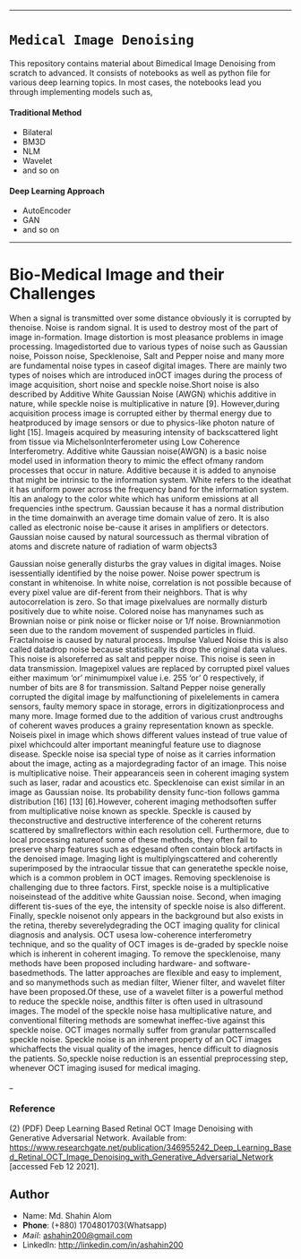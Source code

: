 ____
# `Medical Image Denoising`

This repository contains material about Bimedical Image Denoising from scratch to advanced. It consists of notebooks as well as python file for various deep learning topics. In most cases, the notebooks lead you through implementing models such as,

#### Traditional Method
+ Bilateral
+ BM3D
+ NLM
+ Wavelet
+ and so on

#### Deep Learning Approach
+ AutoEncoder
+ GAN
+ and so on


___
# Bio-Medical Image and their Challenges
When a signal is transmitted over some distance obviously it is corrupted by thenoise.  Noise is random signal.  It is used to destroy most of the part of image in-formation.  Image distortion is most pleasance problems in image processing.  Imagedistorted due to various types of noise such as Gaussian noise, Poisson noise, Specklenoise,  Salt and Pepper noise and many more are fundamental noise types in caseof  digital  images.   There  are  mainly  two  types  of  noises  which  are  introduced  inOCT images during the process of image acquisition, short noise and speckle noise.Short  noise  is  also  described  by  Additive  White  Gaussian  Noise  (AWGN)  whichis additive in nature,  while speckle noise is multiplicative in nature [9].  However,during acquisition process image is corrupted either by thermal energy due to heatproduced by image sensors or due to physics-like photon nature of light [15].  Imageis acquired by measuring intensity of backscattered light from tissue via MichelsonInterferometer using Low Coherence Interferometry.  Additive white Gaussian noise(AWGN) is a basic noise model used in information theory to mimic the effect ofmany random processes that occur in nature.  Additive because it is added to anynoise that might be intrinsic to the information system.  White refers to the ideathat it has uniform power across the frequency band for the information system.  Itis an analogy to the color white which has uniform emissions at all frequencies inthe spectrum.  Gaussian because it has a normal distribution in the time domainwith an average time domain value of zero.  It is also called as electronic noise be-cause it arises in amplifiers or detectors.  Gaussian noise caused by natural sourcessuch as thermal vibration of atoms and discrete nature of radiation of warm objects3

Gaussian noise generally disturbs the gray values in digital images.  Noise isessentially identified by the noise power.  Noise power spectrum is constant in whitenoise.  In white noise, correlation is not possible because of every pixel value are dif-ferent from their neighbors.  That is why autocorrelation is zero.  So that image pixelvalues are normally disturb positively due to white noise.  Colored noise has manynames such as Brownian noise or pink noise or flicker noise or 1/f noise.  Brownianmotion seen due to the random movement of suspended particles in fluid.  Fractalnoise  is  caused  by  natural  process.   Impulse  Valued  Noise  this  is  also  called  datadrop noise because statistically its drop the original data values.  This noise is alsoreferred as salt and pepper noise.  This noise is seen in data transmission.  Imagepixel values are replaced by corrupted pixel values either maximum ‘or’ minimumpixel value i.e.  255 ‘or’ 0 respectively, if number of bits are 8 for transmission.  Saltand Pepper noise generally corrupted the digital image by malfunctioning of pixelelements in camera sensors, faulty memory space in storage, errors in digitizationprocess  and  many  more.   Image  formed  due  to  the  addition  of  various  crust  andtroughs of coherent waves produces a grainy representation known as speckle.  Noiseis pixel in image which shows different values instead of true value of pixel whichcould alter important meaningful feature use to diagnose disease.  Speckle noise isa special type of noise as it carries information about the image, acting as a majordegrading factor of an image.  This noise is multiplicative noise.  Their appearanceis seen in coherent imaging system such as laser, radar and acoustics etc.  Specklenoise can exist similar in an image as Gaussian noise.  Its probability density func-tion  follows  gamma  distribution  [16]  [13]  [6].However,  coherent  imaging  methodsoften suffer from multiplicative noise known as speckle.  Speckle is caused by theconstructive and destructive interference of the coherent returns scattered by smallreflectors within each resolution cell.  Furthermore, due to local processing natureof some of these methods, they often fail to preserve sharp features such as edgesand often contain block artifacts in the denoised image.  Imaging light is multiplyingscattered and coherently superimposed by the intraocular tissue that can generatethe speckle noise, which is a common problem in OCT images.  Removing specklenoise is challenging due to three factors.  First, speckle noise is a multiplicative noiseinstead of the additive white Gaussian noise.  Second, when imaging different tis-sues of the eye, the intensity of speckle noise is also different.  Finally, speckle noisenot only appears in the background but also exists in the retina, thereby severelydegrading the OCT imaging quality for clinical diagnosis and analysis.  OCT usesa low-coherence interferometry technique, and so the quality of OCT images is de-graded by speckle noise which is inherent in coherent imaging. To remove the specklenoise, many methods have been proposed including hardware- and software-basedmethods.  The latter approaches are flexible and easy to implement, and so manymethods such as median filter, Wiener filter, and wavelet filter have been proposed.Of these, use of a wavelet filter is a powerful method to reduce the speckle noise, andthis filter is often used in ultrasound images.  The model of the speckle noise hasa  multiplicative  nature,  and  conventional  filtering  methods  are  somewhat  ineffec-tive against this speckle noise.  OCT images normally suffer from granular patternscalled speckle noise.  Speckle noise is an inherent property of an OCT images whichaffects the visual quality of the images, hence difficult to diagnosis the patients.  So,speckle noise reduction is an essential preprocessing step, whenever OCT imaging isused for medical imaging.  


_
### Reference
(2) (PDF) Deep Learning Based Retinal OCT Image Denoising with Generative Adversarial Network. Available from: https://www.researchgate.net/publication/346955242_Deep_Learning_Based_Retinal_OCT_Image_Denoising_with_Generative_Adversarial_Network [accessed Feb 12 2021].



## Author
+ Name: Md. Shahin Alom
+ 𝐏𝐡𝐨𝐧𝐞:   (+880) 1704801703(Whatsapp)
+ 𝘔𝘢𝘪𝘭:     ashahin200@gmail.com
+ LinkedIn: http://linkedin.com/in/ashahin200